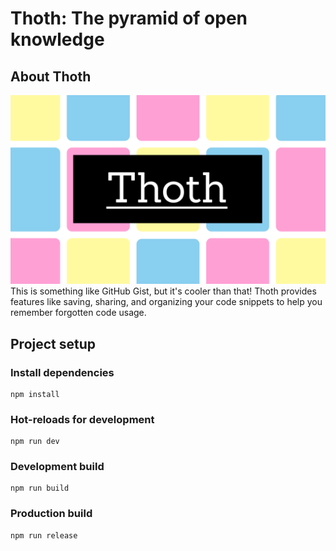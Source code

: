# Thoth: The pyramid of open knowledge
## About Thoth
![Thoth banner image](./docs/images/Banner.png)
This is something like GitHub Gist, but it's cooler than that! Thoth provides features like saving, sharing, and organizing your code snippets to help you remember forgotten code usage.

## Project setup
### Install dependencies
```
npm install
```

### Hot-reloads for development
```
npm run dev
```

### Development build
```
npm run build
```

### Production build
```
npm run release
```
